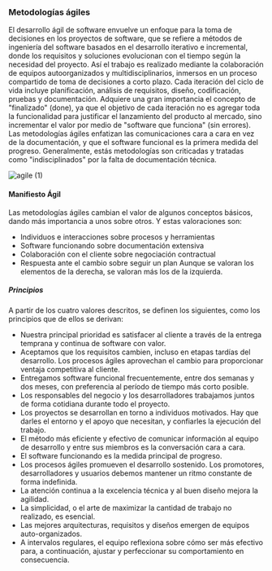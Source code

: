 ### Metodologías ágiles
El desarrollo ágil de software envuelve un enfoque para la toma de decisiones en los proyectos de software, que se refiere a métodos de ingeniería del software basados en el desarrollo iterativo e incremental, donde los requisitos y soluciones evolucionan con el tiempo según la necesidad del proyecto. Así el trabajo es realizado mediante la colaboración de equipos autoorganizados y multidisciplinarios, inmersos en un proceso compartido de toma de decisiones a corto plazo.
Cada iteración del ciclo de vida incluye planificación, análisis de requisitos, diseño, codificación, pruebas y documentación. Adquiere una gran importancia el concepto de "finalizado" (done), ya que el objetivo de cada iteración no es agregar toda la funcionalidad para justificar el lanzamiento del producto al mercado, sino incrementar el valor por medio de "software que funciona" (sin errores).
Las metodologías ágiles enfatizan las comunicaciones cara a cara en vez de la documentación, y que el software funcional es la primera medida del progreso. Generalmente, estás metodologías son criticadas y tratadas como "indisciplinados" por la falta de documentación técnica.

![agile (1)](https://user-images.githubusercontent.com/38529682/84308455-f711a800-ab34-11ea-9f01-7c9414961799.png)

#### Manifiesto Ágil
Las metodologías ágiles cambian el valor de algunos conceptos básicos, dando más importancia a unos sobre otros. Y estas valoraciones son:
- Individuos e interacciones sobre procesos y herramientas
- Software funcionando sobre documentación extensiva
- Colaboración con el cliente sobre negociación contractual
- Respuesta ante el cambio sobre seguir un plan
Aunque se valoran los elementos de la derecha, se valoran más los de la izquierda.

##### Principios
A partir de los cuatro valores descritos, se definen los siguientes, como los principios que de ellos se derivan:
* Nuestra principal prioridad es satisfacer al cliente a través de la entrega temprana y continua de software con valor.
* Aceptamos que los requisitos cambien, incluso en etapas tardías del desarrollo. Los procesos ágiles aprovechan el cambio para proporcionar ventaja competitiva al cliente.
* Entregamos software funcional frecuentemente, entre dos semanas y dos meses, con preferencia al período de tiempo más corto posible.
* Los responsables del negocio y los desarrolladores trabajamos juntos de forma cotidiana durante todo el proyecto.
* Los proyectos se desarrollan en torno a individuos motivados. Hay que darles el entorno y el apoyo que necesitan, y confiarles la ejecución del trabajo.
* El método más eficiente y efectivo de comunicar información al equipo de desarrollo y entre sus miembros es la conversación cara a cara.
* El software funcionando es la medida principal de progreso.
* Los procesos ágiles promueven el desarrollo sostenido. Los promotores, desarrolladores y usuarios debemos mantener un ritmo constante de forma indefinida.
* La atención continua a la excelencia técnica y al buen diseño mejora la agilidad.
* La simplicidad, o el arte de maximizar la cantidad de trabajo no realizado, es esencial.
* Las mejores arquitecturas, requisitos y diseños emergen de equipos auto-organizados.
* A intervalos regulares, el equipo reflexiona sobre cómo ser más efectivo para, a continuación, ajustar y perfeccionar su comportamiento en consecuencia.
